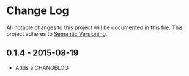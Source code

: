 # Change Log
All notable changes to this project will be documented in this file.
This project adheres to [Semantic Versioning](http://semver.org/).

## 0.1.4 - 2015-08-19
* Adds a CHANGELOG
